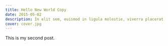 ```yaml
---
title: Hello New World Copy
date: 2015-05-02
description: In elit sem, euismod in ligula molestie, viverra placerat leo. Suspendisse viverra scelerisque ultrices. Vivamus placerat gravida purus et pharetra. Praesent eu leo ligula. Praesent finibus condimentum lacus. Aenean mollis risus laoreet nulla vestibulum bibendum. Mauris justo dolor, fringilla non interdum quis, blandit vitae justo. Donec blandit, tellus at tristique vulputate, quam ante accumsan tortor, vel ultrices nisi diam sit amet tortor.
cover: cover.jpg
---
```


This is my second post.

<!-- ![image](./image.jpg) -->
